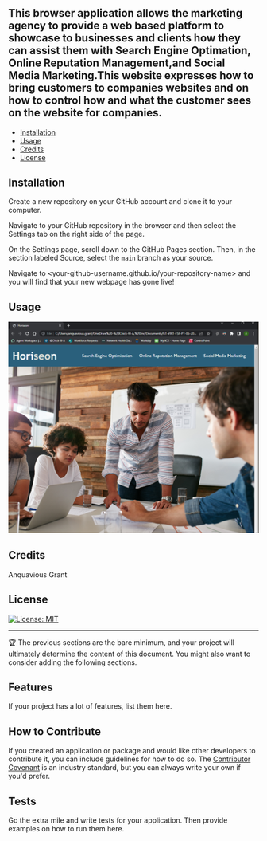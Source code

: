 # <Horiseon>

## This browser application allows the marketing agency to provide a web based platform to showcase to businesses and clients how they can assist them with Search Engine Optimation, Online Reputation Management,and Social Media Marketing.This website expresses how to bring customers to companies websites and on how to control how and what the customer sees on the website for companies.

- [Installation](#installation)
- [Usage](#usage)
- [Credits](#credits)
- [License](#license)

## Installation

Create a new repository on your GitHub account and clone it to your computer.

Navigate to your GitHub repository in the browser and then select the Settings tab on the right side of the page.

On the Settings page, scroll down to the GitHub Pages section. Then, in the section labeled Source, select the `main` branch as your source.

Navigate to <your-github-username.github.io/your-repository-name> and you will find that your new webpage has gone live! 
## Usage

![alt text](./assets/images/Horisean.PNG)

## Credits

Anquavious Grant

## License

[![License: MIT](https://img.shields.io/badge/License-MIT-yellow.svg)](https://opensource.org/licenses/MIT)

---

🏆 The previous sections are the bare minimum, and your project will ultimately determine the content of this document. You might also want to consider adding the following sections.



## Features

If your project has a lot of features, list them here.

## How to Contribute

If you created an application or package and would like other developers to contribute it, you can include guidelines for how to do so. The [Contributor Covenant](https://www.contributor-covenant.org/) is an industry standard, but you can always write your own if you'd prefer.

## Tests

Go the extra mile and write tests for your application. Then provide examples on how to run them here.